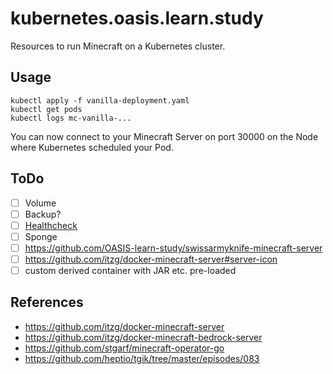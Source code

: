 # kubernetes.oasis.learn.study

Resources to run Minecraft on a Kubernetes cluster.

## Usage

    kubectl apply -f vanilla-deployment.yaml
    kubectl get pods
    kubectl logs mc-vanilla-...

You can now connect to your Minecraft Server on port 30000 on the Node where Kubernetes scheduled your Pod.

## ToDo

- [ ] Volume
- [ ] Backup?
- [ ] [Healthcheck](https://github.com/itzg/docker-minecraft-server#healthcheck)
- [ ] Sponge
- [ ] https://github.com/OASIS-learn-study/swissarmyknife-minecraft-server
- [ ] https://github.com/itzg/docker-minecraft-server#server-icon
- [ ] custom derived container with JAR etc. pre-loaded

## References

* https://github.com/itzg/docker-minecraft-server
* https://github.com/itzg/docker-minecraft-bedrock-server
* https://github.com/stgarf/minecraft-operator-go
* https://github.com/heptio/tgik/tree/master/episodes/083
